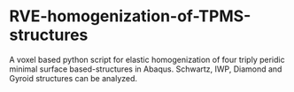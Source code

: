 # RVE-homogenization-of-TPMS-structures
A voxel based python script for elastic homogenization of four triply peridic minimal surface based-structures in Abaqus.
Schwartz, IWP, Diamond and Gyroid structures can be analyzed.

